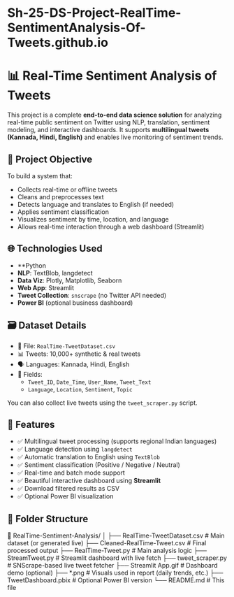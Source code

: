 # Sh-25-DS-Project-RealTime-SentimentAnalysis-Of-Tweets.github.io
# 📊 Real-Time Sentiment Analysis of Tweets

This project is a complete **end-to-end data science solution** for analyzing real-time public sentiment on Twitter using NLP, translation, sentiment modeling, and interactive dashboards. It supports **multilingual tweets (Kannada, Hindi, English)** and enables live monitoring of sentiment trends.

## 📌 Project Objective

To build a system that:
- Collects real-time or offline tweets
- Cleans and preprocesses text
- Detects language and translates to English (if needed)
- Applies sentiment classification
- Visualizes sentiment by time, location, and language
- Allows real-time interaction through a web dashboard (Streamlit)

## 🌐 Technologies Used

- **Python
- **NLP**: TextBlob, langdetect
- **Data Viz**: Plotly, Matplotlib, Seaborn
- **Web App**: Streamlit
- **Tweet Collection**: `snscrape` (no Twitter API needed)
- **Power BI** (optional business dashboard)

## 🗃️ Dataset Details

- 📄 File: `RealTime-TweetDataset.csv`
- 📊 Tweets: 10,000+ synthetic & real tweets
- 🗣️ Languages: Kannada, Hindi, English
- 📍 Fields:
  - `Tweet_ID`, `Date_Time`, `User_Name`, `Tweet_Text`
  - `Language`, `Location`, `Sentiment`, `Topic`

You can also collect live tweets using the `tweet_scraper.py` script.

## 🚀 Features

- ✅ Multilingual tweet processing (supports regional Indian languages)
- ✅ Language detection using `langdetect`
- ✅ Automatic translation to English using `TextBlob`
- ✅ Sentiment classification (Positive / Negative / Neutral)
- ✅ Real-time and batch mode support
- ✅ Beautiful interactive dashboard using **Streamlit**
- ✅ Download filtered results as CSV
- ✅ Optional Power BI visualization

## 🧠 Folder Structure

📁 RealTime-Sentiment-Analysis/
│
├── RealTime-TweetDataset.csv        # Main dataset (or generated live)
├── Cleaned-RealTime-Tweet.csv       # Final processed output
├── RealTime-Tweet.py                # Main analysis logic
├── StreamTweet.py                   # Streamlit dashboard with live fetch
├── tweet_scraper.py                 # SNScrape-based live tweet fetcher
├── Streamlit App.gif                # Dashboard demo (optional)
├── *.png                            # Visuals used in report (daily trends, etc.)
├── TweetDashboard.pbix              # Optional Power BI version
└── README.md                        # This file
